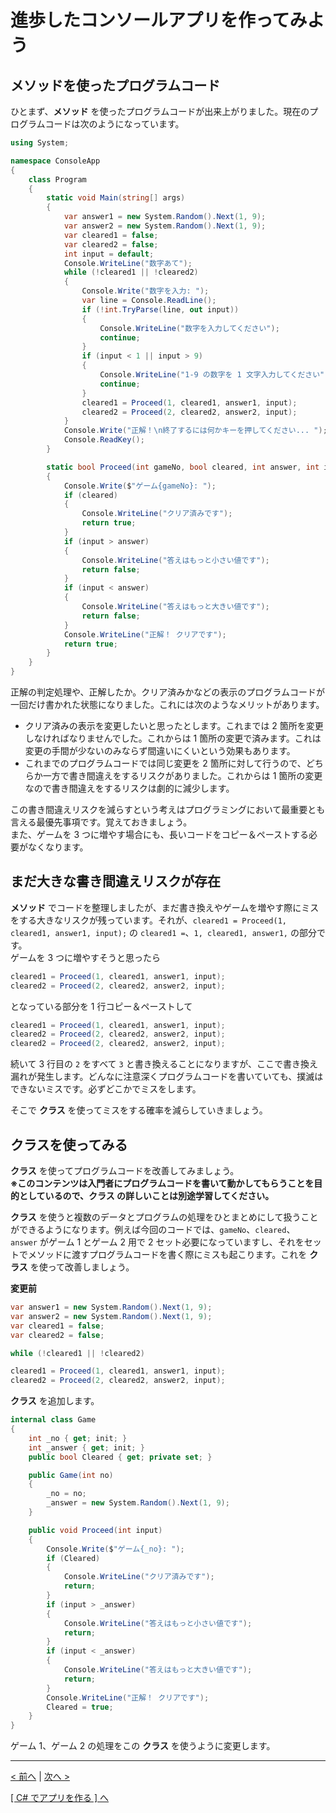 # 進歩したコンソールアプリを作ってみよう

## メソッドを使ったプログラムコード

ひとまず、**メソッド** を使ったプログラムコードが出来上がりました。現在のプログラムコードは次のようになっています。  

```cs
using System;

namespace ConsoleApp
{
    class Program
    {
        static void Main(string[] args)
        {
            var answer1 = new System.Random().Next(1, 9);
            var answer2 = new System.Random().Next(1, 9);
            var cleared1 = false;
            var cleared2 = false;
            int input = default;
            Console.WriteLine("数字あて");
            while (!cleared1 || !cleared2)
            {
                Console.Write("数字を入力: ");
                var line = Console.ReadLine();
                if (!int.TryParse(line, out input))
                {
                    Console.WriteLine("数字を入力してください");
                    continue;
                }
                if (input < 1 || input > 9)
                {
                    Console.WriteLine("1-9 の数字を 1 文字入力してください");
                    continue;
                }
                cleared1 = Proceed(1, cleared1, answer1, input);
                cleared2 = Proceed(2, cleared2, answer2, input);
            }
            Console.Write("正解！\n終了するには何かキーを押してください... ");
            Console.ReadKey();
        }

        static bool Proceed(int gameNo, bool cleared, int answer, int input)
        {
            Console.Write($"ゲーム{gameNo}: ");
            if (cleared)
            {
                Console.WriteLine("クリア済みです");
                return true;
            }
            if (input > answer)
            {
                Console.WriteLine("答えはもっと小さい値です");
                return false;
            }
            if (input < answer)
            {
                Console.WriteLine("答えはもっと大きい値です");
                return false;
            }
            Console.WriteLine("正解！ クリアです");
            return true;
        }
    }
}
```

正解の判定処理や、正解したか。クリア済みかなどの表示のプログラムコードが一回だけ書かれた状態になりました。これには次のようなメリットがあります。  

* クリア済みの表示を変更したいと思ったとします。これまでは 2 箇所を変更しなければなりませんでした。これからは 1 箇所の変更で済みます。これは変更の手間が少ないのみならず間違いにくいという効果もあります。  
* これまでのプログラムコードでは同じ変更を 2 箇所に対して行うので、どちらか一方で書き間違えをするリスクがありました。これからは 1 箇所の変更なので書き間違えをするリスクは劇的に減少します。  

この書き間違えリスクを減らすという考えはプログラミングにおいて最重要とも言える最優先事項です。覚えておきましょう。  
また、ゲームを 3 つに増やす場合にも、長いコードをコピー＆ペーストする必要がなくなります。

## まだ大きな書き間違えリスクが存在

**メソッド** でコードを整理しましたが、まだ書き換えやゲームを増やす際にミスをする大きなリスクが残っています。それが、```cleared1 = Proceed(1, cleared1, answer1, input);``` の ```cleared1 =```、```1, cleared1, answer1,``` の部分です。  
ゲームを 3 つに増やすそうと思ったら
```cs
cleared1 = Proceed(1, cleared1, answer1, input);
cleared2 = Proceed(2, cleared2, answer2, input);
```
となっている部分を 1 行コピー＆ペーストして
```cs
cleared1 = Proceed(1, cleared1, answer1, input);
cleared2 = Proceed(2, cleared2, answer2, input);
cleared2 = Proceed(2, cleared2, answer2, input);
```
続いて 3 行目の ```2``` をすべて ```3``` と書き換えることになりますが、ここで書き換え漏れが発生します。どんなに注意深くプログラムコードを書いていても、撲滅はできないミスです。必ずどこかでミスをします。  

そこで **クラス** を使ってミスをする確率を減らしていきましょう。

## クラスを使ってみる

**クラス** を使ってプログラムコードを改善してみましょう。  
**※このコンテンツは入門者にプログラムコードを書いて動かしてもらうことを目的としているので、クラス の詳しいことは別途学習してください。**  

**クラス** を使うと複数のデータとプログラムの処理をひとまとめにして扱うことができるようになります。例えば今回のコードでは、```gameNo```、```cleared```、``` answer``` がゲーム 1 とゲーム 2 用で 2 セット必要になっていますし、それをセットでメソッドに渡すプログラムコードを書く際にミスも起こります。これを **クラス** を使って改善しましょう。

**変更前**
```cs
var answer1 = new System.Random().Next(1, 9);
var answer2 = new System.Random().Next(1, 9);
var cleared1 = false;
var cleared2 = false;
```
```cs
while (!cleared1 || !cleared2)
```
```cs
cleared1 = Proceed(1, cleared1, answer1, input);
cleared2 = Proceed(2, cleared2, answer2, input);
```

**クラス** を追加します。
```cs
internal class Game
{
    int _no { get; init; }
    int _answer { get; init; }
    public bool Cleared { get; private set; }

    public Game(int no)
    {
        _no = no;
        _answer = new System.Random().Next(1, 9);
    }

    public void Proceed(int input)
    {
        Console.Write($"ゲーム{_no}: ");
        if (Cleared)
        {
            Console.WriteLine("クリア済みです");
            return;
        }
        if (input > _answer)
        {
            Console.WriteLine("答えはもっと小さい値です");
            return;
        }
        if (input < _answer)
        {
            Console.WriteLine("答えはもっと大きい値です");
            return;
        }
        Console.WriteLine("正解！ クリアです");
        Cleared = true;
    }
}
```

ゲーム 1、ゲーム 2 の処理をこの **クラス** を使うように変更します。

<hr />

[< 前へ](./textbook_advanced04.md) | [次へ >](./textbook_advanced06.md)  

[[ C# でアプリを作る ] へ](../../textbook/practice.md)